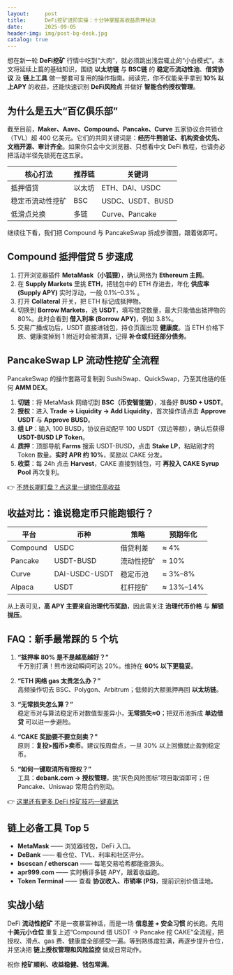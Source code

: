 ```yaml
---
layout:     post
title:      DeFi挖矿进阶实操：十分钟掌握高收益质押秘诀
date:       2025-09-05
header-img: img/post-bg-desk.jpg
catalog: true
---
```


想在新一轮 **DeFi挖矿** 行情中吃到“大肉”，就必须跳出浅尝辄止的“小白模式”。本文将延续上篇的基础知识，围绕 **以太坊链** 与 **BSC链** 的 **稳定币流动性池**、**借贷协议** 及 **链上工具** 做一整套可复用的操作指南。阅读完，你不仅能亲手拿到 **10% 以上APY** 的收益，还能快速识别 **DeFi风险点** 并做好 **智能合约授权管理**。

## 为什么是五大“百亿俱乐部”

截至目前，**Maker、Aave、Compound、Pancake、Curve** 五家协议合共锁仓（TVL）超 400 亿美元。它们的共同关键词是：**经历牛熊验证、机构资金优先、文档开源、审计齐全**。如果你只会中文浏览器、只想看中文 DeFi 教程，也请务必把活动半径先锁死在这五家。

| 核心打法 | 推荐链 | 关键词 |
|---------|-------|--------|
| 抵押借贷 | 以太坊 | ETH、DAI、USDC |
| 稳定币流动性挖矿 | BSC | USDC、USDT、BUSD |
| 低滑点兑换 | 多链 | Curve、Pancake |

继续往下看，我们把 Compound 与 PancakeSwap 拆成步骤图，跟着做即可。

## Compound 抵押借贷 5 步速成

1. 打开浏览器插件 **MetaMask（小狐狸）**，确认网络为 **Ethereum 主网**。  
2. 在 **Supply Markets** 里挑 **ETH**，把钱包中的 ETH 存进去，年化 **供应率 (Supply APY)** 实时浮动，一般 0.1%–0.3% 。  
3. 打开 **Collateral** 开关，把 ETH 标记成抵押物。  
4. 切换到 **Borrow Markets**，选 **USDT**，填写借贷数量，最大只能借出抵押物的 80%。此时会看到 **借入利率 (Borrow APY)**，例如 3.8%。  
5. 交易广播成功后，USDT 直接进钱包，持仓页面出现 **健康度**。当 ETH 价格下跌、健康度掉到 1 附近时会被清算，记得 **补仓或归还部分债务**。

## PancakeSwap LP 流动性挖矿全流程

PancakeSwap 的操作套路可复制到 SushiSwap、QuickSwap，乃至其他链的任何 **AMM DEX**。

1. **切链**：将 MetaMask 网络切到 **BSC（币安智能链）**，准备好 **BUSD + USDT**。  
2. **授权**：进入 **Trade → Liquidity → Add Liquidity**，首次操作请点击 **Approve USDT** 与 **Approve BUSD**。  
3. **组 LP**：输入 100 BUSD，协议自动配平 100 USDT（双边等额），确认后获得 **USDT-BUSD LP Token**。  
4. **质押**：顶部导航 **Farms** 搜索 USDT-BUSD，点击 **Stake LP**，粘贴刚才的 Token 数量。**实时 APR 约 10%**，奖励以 CAKE 分发。  
5. **收菜**：每 24h 点击 **Harvest**，CAKE 直接到钱包，可 **再投入** **CAKE Syrup Pool** 再次复利。

👉 [不想长期盯盘？点这里一键锁住高收益](https://okxdog.com/)

## 收益对比：谁说稳定币只能跑银行？

| 平台 | 币种 | 策略 | 预期年化 |
|------|------|------|----------|
| Compound | USDC | 借贷利差 | ≈ 4% |
| Pancake | USDT-BUSD | 流动性挖矿 | ≈ 10% |
| Curve | DAI-USDC-USDT | 稳定币池 | ≈ 3%–8% |
| Alpaca | USDT | 杠杆挖矿 | ≈ 13%–14% |

从上表可见，**高 APY 主要来自治理代币奖励**，因此需关注 **治理代币价格** 与 **解锁抛压**。

## FAQ：新手最常踩的 5 个坑

1. **“抵押率 80% 是不是越高越好？”**  
   千万别打满！熊市波动瞬间可达 20%。维持在 **60% 以下更稳妥**。

2. **“ETH 网络 gas 太贵怎么办？”**  
   高频操作切去 BSC、Polygon、Arbitrum；低频的大额抵押再回 **以太坊链**。

3. **“无常损失怎么算？”**  
   稳定币对与算法稳定币对数值型差异小，**无常损失≈0**；把双币池拆成 **单边借贷** 可以进一步避险。

4. **“CAKE 奖励要不要立刻卖？”**  
   原则：**复投>囤币>卖币**。建议按周盘点，一旦 30% 以上回撤就止盈到稳定币。

5. **“如何一键取消所有授权？”**  
   工具：**debank.com → 授权管理**，挑“灰色风险图标”项目取消即可；但 Pancake、Uniswap 常用合约别动。

👉 [这里还有更多 DeFi 挖矿技巧一键直达](https://okxdog.com/)

## 链上必备工具 Top 5

- **MetaMask** —— 浏览器钱包，DeFi 入口。  
- **DeBank** —— 看仓位、TVL、利率和社区评分。  
- **bscscan / etherscan** —— 每笔交易哈希都能查源头。  
- **apr999.com** —— 实时横评多链 APY，跟着收益跑。  
- **Token Terminal** —— 查看 **协议收入、市销率 (PS)**，提前识别价值洼地。

## 实战小结

DeFi **流动性挖矿** 不是一夜暴富神话，而是一场 **信息差 + 安全习惯** 的长跑。先用 **十美元小仓位** 重复上述“Compound 借 USDT → Pancake 挖 CAKE”全流程，把授权、滑点、gas 费、健康度全部感受一遍。等到熟练度拉满，再逐步提升仓位，并坚决把 **链上授权管理和风险监控** 做成日常动作。

祝你 **挖矿顺利、收益稳健、钱包常满**。